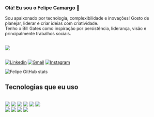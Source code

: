 ### Olá! Eu sou o Felipe Camargo 👋
Sou apaixonado por tecnologia, complexibilidade e inovações! Gosto de planejar, liderar e criar ideias com criatividade.<br/>
Tenho o Bill Gates como inspiração por persistência, liderança, visão e principalmente trabalhos sociais.  
<br>
<div style="">
	<img src="https://postcron.com/pt/blog/wp-content/uploads/2016/01/Frase-Bill-Gates-1.jpg">
</div><br/>

[![Linkedin](https://img.shields.io/badge/LinkedIn-0077B5?style=for-the-badge&logo=linkedin&logoColor=white)](https://www.linkedin.com/in/felipe-camargo-1208f)
[![Gmail](https://img.shields.io/badge/Gmail-D14836?style=for-the-badge&logo=gmail&logoColor=white)](https://mailto:felipeca1268@gmail.com)
[![Instagram](https://img.shields.io/badge/Instagram-E4405F?style=for-the-badge&logo=instagram&logoColor=white)](https://www.instagram.com/felpss.12/)

![Felipe GitHub stats](https://github-readme-stats.vercel.app/api?username=Felipe-Camargo12&show_icons=true&theme=tokyonight)

## Tecnologias que eu uso

<div style="display: inline_block"><br/>
<img align="center" stl="html5" src="https://img.shields.io/badge/HTML5-E34F26?style=for-the-badge&logo=html5&logoColor=white" />
<img align="center" stl="css3" src="https://img.shields.io/badge/CSS3-1572B6?style=for-the-badge&logo=css3&logoColor=white" />
<img align="center" stl="js" src="https://img.shields.io/badge/JavaScript-F7DF1E?style=for-the-badge&logo=javascript&logoColor=black" />
<img align="center" stl="c" src="https://img.shields.io/badge/C-00599C?style=for-the-badge&logo=c&logoColor=white" />
<img align="center" stl="python" src="https://img.shields.io/badge/Python-14354C?style=for-the-badge&logo=python&logoColor=white" />
<img align="center" stl="java" src="https://img.shields.io/badge/Java-ED8B00?style=for-the-badge&logo=openjdk&logoColor=white" />
<br>
<img align="center" stl="postgreSQL" src="https://img.shields.io/badge/PostgreSQL-316192?style=for-the-badge&logo=postgresql&logoColor=white" />
<img align="center" stl="netlify" src="https://img.shields.io/badge/Netlify-00C7B7?style=for-the-badge&logo=netlify&logoColor=white" />
<img align="center" stl="GCloud" src="https://img.shields.io/badge/Google_Cloud-4285F4?style=for-the-badge&logo=google-cloud&logoColor=white" />
<img align="center" stl="Office" src="https://img.shields.io/badge/Microsoft-666666?style=for-the-badge&logo=microsoft&logoColor=white" />
</div>
